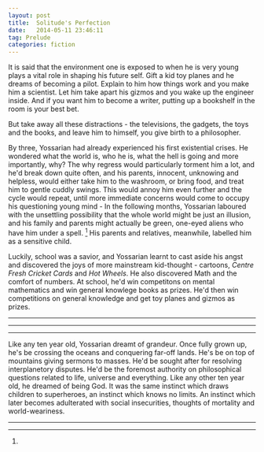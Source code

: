 ```yaml
---
layout: post
title:  Solitude's Perfection
date:   2014-05-11 23:46:11
tag: Prelude
categories: fiction
---
```



It is said that the environment one is exposed to when he is very young plays a vital role in shaping his future self. Gift a kid toy planes and he dreams of becoming a pilot. Explain to him how things work and you make him a scientist. Let him take apart his gizmos and you wake up the engineer inside.
And if you want him to become a writer, putting up a bookshelf in the room is your best bet. 

But take away all these distractions - the televisions, the gadgets, the toys and the books, and leave him to himself, you give birth to a philosopher. 

By three, Yossarian had already experienced his first existential crises. He wondered what the world is, who he is, what the hell is going and more importantly, why? The why regress would particularly torment him a lot, and he'd break down quite often, and his parents, innocent, unknowing and helpless, would either take him to the washroom, or bring food, and treat him to gentle cuddly swings. This would annoy him even further and the cycle would repeat, until more immediate concerns would come to occupy his questioning young mind - In the following months, Yossarian laboured with the unsettling possibility that the whole world might be just an illusion, and his family and parents might actually be green, one-eyed aliens who have him under a spell. [^vat] His parents and relatives, meanwhile, labelled him as a sensitive child. 

Luckily, school was a savior, and Yossarian learnt to cast aside his angst and discovered the joys of more mainstream kid-thought - cartoons, *Centre Fresh Cricket Cards* and *Hot Wheels*. He also discovered Math and the comfort of numbers. At school, he'd win competitons on mental mathematics and win general knowlege books as prizes. He'd then win competitions on general knowledge and get toy planes and gizmos as prizes. 



***




***





***


Like any ten year old, Yossarian dreamt of grandeur. Once fully grown up, he's be crossing the oceans and conquering far-off lands. He's be on top of mountains giving sermons to masses. He'd be sought after for resolving interplanetory disputes. He'd be the foremost authority on philosophical questions related to life, universe and everything. Like any other ten year old, he dreamed of being God. It was the same instinct which draws children to superheroes, an instinct which knows no limits. An instinct which later becomes adulterated with social insecurities, thoughts of mortality and world-weariness.

***


[^vat]:













